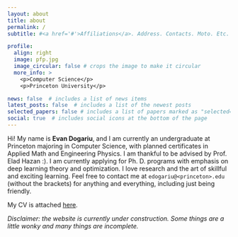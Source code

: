 ```yaml
---
layout: about
title: about
permalink: /
subtitle: #<a href='#'>Affiliations</a>. Address. Contacts. Moto. Etc.

profile:
  align: right
  image: pfp.jpg
  image_circular: false # crops the image to make it circular
  more_info: >
    <p>Computer Science</p>
    <p>Princeton University</p>

news: false  # includes a list of news items
latest_posts: false  # includes a list of the newest posts
selected_papers: false # includes a list of papers marked as "selected={true}"
social: true  # includes social icons at the bottom of the page
---
```


Hi! My name is **Evan Dogariu**, and I am currently an undergraduate at Princeton majoring in Computer Science, with planned certificates in Applied Math and Engineering Physics. I am thankful to be advised by Prof. Elad Hazan :). I am currently applying for Ph. D. programs with emphasis on deep learning theory and optimization. I love research and the art of skillful and exciting learning. Feel free to contact me at `edogariu@<princeton>.edu` (without the brackets) for anything and everything, including just being friendly.

My CV is attached <a href="Evan_CV.pdf">here</a>.

*Disclaimer: the website is currently under construction. Some things are a little wonky and many things are incomplete.*